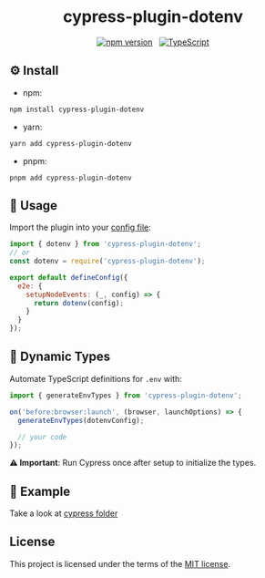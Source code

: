 <div align="center">

# cypress-plugin-dotenv

[![npm version](https://badge.fury.io/js/cypress-plugin-dotenv.svg)](https://badge.fury.io/js/cypress-plugin-dotenv) &nbsp; [![TypeScript](https://img.shields.io/badge/%3C%2F%3E-TypeScript-%230074c1.svg)](https://www.typescriptlang.org/)

</div>

## ⚙️ Install

- npm:

```bash
npm install cypress-plugin-dotenv
```

- yarn:

```bash
yarn add cypress-plugin-dotenv
```

- pnpm:

```
pnpm add cypress-plugin-dotenv
```

## 🧪 Usage

Import the plugin into your [config file](https://docs.cypress.io/guides/references/configuration):

```js
import { dotenv } from 'cypress-plugin-dotenv';
// or
const dotenv = require('cypress-plugin-dotenv');

export default defineConfig({
  e2e: {
    setupNodeEvents: (_, config) => {
      return dotenv(config);
    }
  }
});
```

## 🔧 Dynamic Types

Automate TypeScript definitions for `.env` with:

```js
import { generateEnvTypes } from 'cypress-plugin-dotenv';

on('before:browser:launch', (browser, launchOptions) => {
  generateEnvTypes(dotenvConfig);

  // your code
});
```

**⚠️ Important**: Run Cypress once after setup to initialize the types.

## 📐 Example

Take a look at [cypress folder](./cypress/)

## License

This project is licensed under the terms of the [MIT license](/LICENSE.md).
